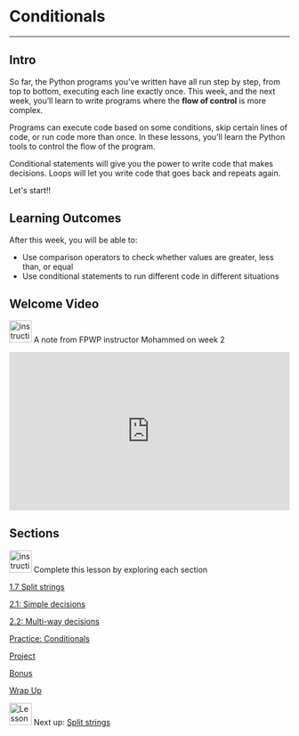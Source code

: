 # Conditionals

---

## Intro

So far, the Python programs you’ve written have all run step by step, from top to bottom, executing each line exactly once. This week, and the next week, you’ll learn to write programs where the **flow of control** is more complex.

Programs can execute code based on some conditions, skip certain lines of code, or run code more than once. In these lessons, you’ll learn the Python tools to control the flow of the program.

Conditional statements will give you the power to write code that makes decisions. Loops will let you write code that goes back and repeats again.

Let's start!!

## **Learning Outcomes**

After this week, you will be able to:

- Use comparison operators to check whether values are greater, less than, or equal
- Use conditional statements to run different code in different situations

## Welcome Video

<aside>

<img src="/future-proof-with-python/instruction.png" alt="instruction.png" width="40px" /> A note from FPWP instructor Mohammed on week 2

</aside>

<div style="position: relative; padding-bottom: 56.25%; height: 0;"><iframe src="https://www.youtube.com/embed/GPcK5fTCnMg" title="YouTube video player" frameborder="0" allow="accelerometer; autoplay; clipboard-write; encrypted-media; gyroscope; picture-in-picture" allowfullscreen style="position: absolute; top: 0; left: 0; width: 100%; height: 100%;"></iframe></div>

## Sections

<aside>

<img src="/future-proof-with-python/instruction.png" alt="instruction.png" width="40px" /> Complete this lesson by exploring each section

</aside>

[1.7 Split strings](/future-proof-with-python/conditionals/split-strings.md)

[2.1: Simple decisions](/future-proof-with-python/conditionals/simple-decisions.md)

[2.2: Multi-way decisions](/future-proof-with-python/conditionals/multi-way-decisions.md)

[Practice: Conditionals](/future-proof-with-python/conditionals/practice-conditionals.md)

[Project](/future-proof-with-python/conditionals/project.md)

[Bonus ](/future-proof-with-python/conditionals/bonus.md)

[Wrap Up](/future-proof-with-python/conditionals/wrap-up.md)

<aside>

<img src="/future-proof-with-python/learning-with-kibo/man-in-hike.png" alt="Lesson%200%20Learning%20With%20Kibo%2032002756da8b4ed2a610df0347af2a08/man-in-hike.png" width="40px" /> Next up: [Split strings](/future-proof-with-python/conditionals/split-strings.md)

</aside>
